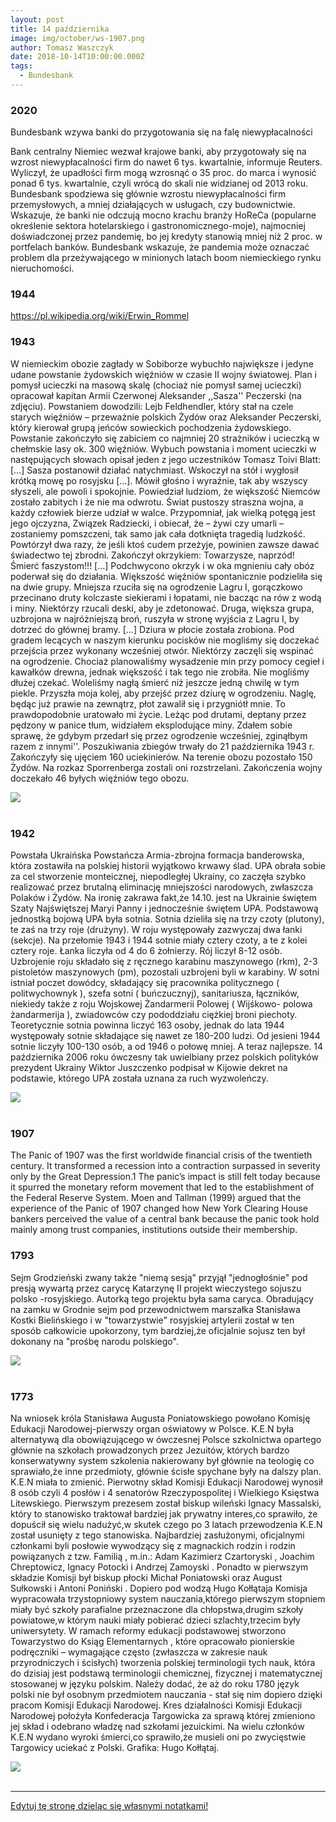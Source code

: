 ```yaml
---
layout: post
title: 14 października
image: img/october/ws-1907.png
author: Tomasz Waszczyk
date: 2018-10-14T10:00:00.000Z
tags:
  - Bundesbank
---
```


### 2020

Bundesbank wzywa banki do przygotowania się na falę niewypłacalności

Bank centralny Niemiec wezwał krajowe banki, aby przygotowały się na wzrost niewypłacalności firm do nawet 6 tys. kwartalnie, informuje Reuters.
Wyliczył, że upadłości firm mogą wzrosnąć o 35 proc. do marca i wynosić ponad 6 tys. kwartalnie, czyli wrócą do skali nie widzianej od 2013 roku. Bundesbank spodziewa się głównie wzrostu niewypłacalności firm przemysłowych, a mniej działających w usługach, czy budownictwie. Wskazuje, że banki nie odczują mocno krachu branży HoReCa (popularne określenie sektora hotelarskiego i gastronomicznego-moje), najmocniej doświadczonej przez pandemię, bo jej kredyty stanowią mniej niż 2 proc. w portfelach banków. Bundesbank wskazuje, że pandemia może oznaczać problem dla przeżywającego w minionych latach boom niemieckiego rynku nieruchomości.

### 1944

https://pl.wikipedia.org/wiki/Erwin_Rommel

### 1943

W niemieckim obozie zagłady w Sobiborze wybuchło największe i jedyne udane powstanie żydowskich więźniów w czasie II wojny światowej. Plan i pomysł ucieczki na masową skalę (chociaż nie pomysł samej ucieczki) opracował kapitan Armii Czerwonej Aleksander ,,Sasza'' Peczerski (na zdjęciu). Powstaniem dowodzili: Lejb Feldhendler, który stał na czele starych więźniów – przeważnie polskich Żydów oraz Aleksander Peczerski, który kierował grupą jeńców sowieckich pochodzenia żydowskiego. Powstanie zakończyło się zabiciem co najmniej 20 strażników i ucieczką w chełmskie lasy ok. 300 więźniów. Wybuch powstania i moment ucieczki w następujących słowach opisał jeden z jego uczestników Tomasz Toivi Blatt: […] Sasza postanowił działać natychmiast. Wskoczył na stół i wygłosił krótką mowę po rosyjsku […]. Mówił głośno i wyraźnie, tak aby wszyscy słyszeli, ale powoli i spokojnie. Powiedział ludziom, że większość Niemców zostało zabitych i że nie ma odwrotu. Świat pustoszy straszna wojna, a każdy człowiek bierze udział w walce. Przypomniał, jak wielką potęgą jest jego ojczyzna, Związek Radziecki, i obiecał, że – żywi czy umarli – zostaniemy pomszczeni, tak samo jak cała dotknięta tragedią ludzkość. Powtórzył dwa razy, że jeśli ktoś cudem przeżyje, powinien zawsze dawać świadectwo tej zbrodni. Zakończył okrzykiem: Towarzysze, naprzód! Śmierć faszystom!!! […] Podchwycono okrzyk i w oka mgnieniu cały obóz poderwał się do działania. Większość więźniów spontanicznie podzieliła się na dwie grupy. Mniejsza rzuciła się na ogrodzenie Lagru I, gorączkowo przecinano druty kolczaste siekierami i łopatami, nie bacząc na rów z wodą i miny. Niektórzy rzucali deski, aby je zdetonować. Druga, większa grupa, uzbrojona w najróżniejszą broń, ruszyła w stronę wyjścia z Lagru I, by dotrzeć do głównej bramy. [...] Dziura w płocie została zrobiona. Pod gradem lecących w naszym kierunku pocisków nie mogliśmy się doczekać przejścia przez wykonany wcześniej otwór. Niektórzy zaczęli się wspinać na ogrodzenie. Chociaż planowaliśmy wysadzenie min przy pomocy cegieł i kawałków drewna, jednak większość i tak tego nie zrobiła. Nie mogliśmy dłużej czekać. Woleliśmy nagłą śmierć niż jeszcze jedną chwilę w tym piekle. Przyszła moja kolej, aby przejść przez dziurę w ogrodzeniu. Naglę, będąc już prawie na zewnątrz, płot zawalił się i przygniótł mnie. To prawdopodobnie uratowało mi życie. Leżąc pod drutami, deptany przez pędzony w panice tłum, widziałem eksplodujące miny. Zdałem sobie sprawę, że gdybym przedarł się przez ogrodzenie wcześniej, zginąłbym razem z innymi''. Poszukiwania zbiegów trwały do 21 października 1943 r. Zakończyły się ujęciem 160 uciekinierów. Na terenie obozu pozostało 150 Żydów. Na rozkaz Sporrenberga zostali oni rozstrzelani. Zakończenia wojny doczekało 46 byłych więźniów tego obozu.

<img src="./img/october/sobibor.jpg"/><br><br>

### 1942

Powstała Ukraińska Powstańcza Armia-zbrojna formacja banderowska, która zostawiła na polskiej historii wyjątkowo krwawy ślad.
UPA obrała sobie za cel stworzenie monteicznej, niepodległej Ukrainy, co zaczęła szybko realizować przez brutalną eliminację mniejszości narodowych, zwłaszcza Polaków i Żydów.
Na ironię zakrawa fakt,że 14.10. jest na Ukrainie świętem Szaty Najświętszej Maryi Panny i jednocześnie świętem UPA.
Podstawową jednostką bojową UPA była
sotnia. Sotnia dzieliła się na trzy czoty
(plutony), te zaś na trzy roje (drużyny). W roju
występowały zazwyczaj dwa łanki (sekcje).
Na przełomie 1943 i 1944 sotnie miały cztery
czoty, a te z kolei cztery roje. Łanka liczyła
od 4 do 6 żołnierzy. Rój liczył 8-12 osób.
Uzbrojenie roju składało się z ręcznego
karabinu maszynowego (rkm), 2-3 pistoletów
maszynowych (pm), pozostali uzbrojeni byli w
karabiny. W sotni istniał poczet dowódcy,
składający się pracownika politycznego
( politwychownyk ), szefa sotni ( buńczucznyj),
sanitariusza, łączników, niekiedy także z roju
Wojskowej Żandarmerii Polowej ( Wijśkowo-
polowa żandarmerija ), zwiadowców czy
pododdziału ciężkiej broni piechoty.
Teoretycznie sotnia powinna liczyć 163 osoby,
jednak do lata 1944 występowały sotnie
składające się nawet ze 180-200 ludzi. Od
jesieni 1944 sotnie liczyły 100-130 osób, a od
1946 o połowę mniej.
A teraz najlepsze. 14 października 2006 roku ówczesny tak uwielbiany przez polskich polityków prezydent Ukrainy Wiktor Juszczenko podpisał w Kijowie dekret na podstawie, którego UPA została uznana za ruch wyzwoleńczy.

<img src="./img/october/upa.jpg"/><br><br>

### 1907

The Panic of 1907 was the first worldwide financial crisis of the twentieth century. It transformed a recession into a contraction surpassed in severity only by the Great Depression.1 The panic’s impact is still felt today because it spurred the monetary reform movement that led to the establishment of the Federal Reserve System. Moen and Tallman (1999) argued that the experience of the Panic of 1907 changed how New York Clearing House bankers perceived the value of a central bank because the panic took hold mainly among trust companies, institutions outside their membership.

### 1793

Sejm Grodzieński zwany także "niemą sesją" przyjął "jednogłośnie" pod presją wywartą przez carycę Katarzynę II projekt wieczystego sojuszu polsko -rosyjskiego. Autorką tego projektu była sama caryca. Obradujący na zamku w Grodnie sejm pod przewodnictwem marszałka Stanisława Kostki Bielińskiego i w "towarzystwie" rosyjskiej artylerii został w ten sposób całkowicie upokorzony, tym bardziej,że oficjalnie sojusz ten był dokonany na "prośbę narodu polskiego".

<img src="./img/october/sesjaniema.jpg"><br><br>

### 1773

Na wniosek króla Stanisława Augusta Poniatowskiego powołano Komisję Edukacji Narodowej-pierwszy organ oświatowy w Polsce. K.E.N była alternatywą dla obowiązującego w ówczesnej Polsce szkolnictwa opartego głównie na szkołach prowadzonych przez Jezuitów, których bardzo konserwatywny system szkolenia nakierowany był głównie na teologię co sprawiało,że inne przedmioty, głównie ścisłe spychane były na dalszy plan. K.E.N miała to zmienić.
Pierwotny skład Komisji Edukacji Narodowej wynosił 8 osób czyli 4 posłów i 4 senatorów Rzeczypospolitej i Wielkiego Księstwa Litewskiego. Pierwszym prezesem został biskup wileński Ignacy Massalski, który to stanowisko traktował bardziej jak prywatny interes,co sprawiło, że dopuścił się wielu nadużyć,w skutek czego po 3 latach przewodzenia K.E.N został usunięty z tego stanowiska. Najbardziej
zasłużonymi, oficjalnymi członkami byli
posłowie wywodzący się z magnackich rodzin
i rodzin powiązanych z tzw. Familią , m.in.:
Adam Kazimierz Czartoryski , Joachim
Chreptowicz, Ignacy Potocki i Andrzej
Zamoyski . Ponadto w pierwszym składzie
Komisji był biskup płocki Michał Poniatowski
oraz August Sułkowski i Antoni Poniński .
Dopiero pod wodzą Hugo Kołłątaja Komisja wypracowała trzystopniowy system nauczania,którego pierwszym stopniem miały być szkoły parafialne przeznaczone dla chłopstwa,drugim szkoły powiatowe,w którym nauki miały pobierać dzieci szlachty,trzecim były uniwersytety.
W ramach reformy edukacji podstawowej
stworzono Towarzystwo do Ksiąg
Elementarnych , które opracowało pionierskie
podręczniki – wymagające często (zwłaszcza
w zakresie nauk przyrodniczych i ścisłych)
tworzenia polskiej terminologii tych nauk,
która do dzisiaj jest podstawą terminologii
chemicznej, fizycznej i matematycznej
stosowanej w języku polskim. Należy dodać,
że aż do roku 1780 język polski nie był
osobnym przedmiotem nauczania - stał się
nim dopiero dzięki pracom Komisji Edukacji
Narodowej.
Kres działalności Komisji Edukacji Narodowej położyła Konfederacja Targowicka za sprawą której zmieniono jej skład i odebrano władzę nad szkołami jezuickimi. Na wielu członków K.E.N wydano wyroki śmierci,co sprawiło,że musieli oni po zwycięstwie Targowicy uciekać z Polski.
Grafika: Hugo Kołłątaj.

<img src="./img/october/kollataj.jpg"/><br><br>

---

<a href="https://github.com/TomaszWaszczyk/historia.waszczyk.com/edit/master/src/content/october-14.md" target="_blank">Edytuj tę stronę dzieląc się własnymi notatkami!</a>
